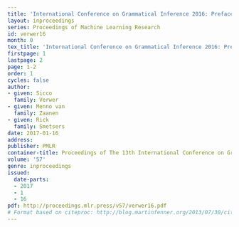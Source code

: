 ```yaml
---
title: 'International Conference on Grammatical Inference 2016: Preface'
layout: inproceedings
series: Proceedings of Machine Learning Research
id: verwer16
month: 0
tex_title: 'International Conference on Grammatical Inference 2016: Preface'
firstpage: 1
lastpage: 2
page: 1-2
order: 1
cycles: false
author:
- given: Sicco
  family: Verwer
- given: Menno van
  family: Zaanen
- given: Rick
  family: Smetsers
date: 2017-01-16
address: 
publisher: PMLR
container-title: Proceedings of The 13th International Conference on Grammatical Inference
volume: '57'
genre: inproceedings
issued:
  date-parts:
  - 2017
  - 1
  - 16
pdf: http://proceedings.mlr.press/v57/verwer16.pdf
# Format based on citeproc: http://blog.martinfenner.org/2013/07/30/citeproc-yaml-for-bibliographies/
---
```

